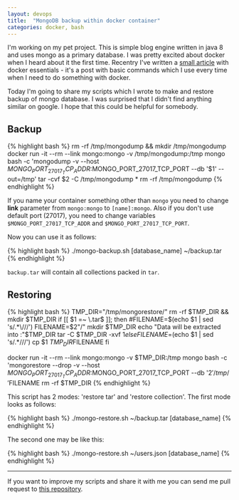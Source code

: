 ```yaml
---
layout: devops
title:  "MongoDB backup within docker container"
categories: docker, bash
---
```

I'm working on my pet project. This is simple blog engine written in java 8 and uses mongo as a primary database. I was pretty excited about docker when I heard about it the first time. Recentry I've written a [small article](/notes/2015/05/22/docker1/) with docker essentials - it's a post with basic commands which I use every time when I need to do something with docker.

Today I'm going to share my scripts which I wrote to make and restore backup of mongo database. I was surprised that I didn't find anything similar on google. I hope that this could be helpful for somebody.

## Backup

{% highlight bash %}
rm -rf /tmp/mongodump && mkdir /tmp/mongodump
docker run -it --rm --link mongo:mongo -v /tmp/mongodump:/tmp mongo bash -c 'mongodump -v --host $MONGO_PORT_27017_TCP_ADDR:$MONGO_PORT_27017_TCP_PORT --db '$1' --out=/tmp'
tar -cvf $2 -C /tmp/mongodump *
rm -rf /tmp/mongodump
{% endhighlight %}

If you name your container something other than `mongo` you need to change **link** parameter from `mongo:mongo` to `[name]:mongo`. Also if you don't use default port (27017), you need to change variables `$MONGO_PORT_27017_TCP_ADDR` and `$MONGO_PORT_27017_TCP_PORT`.

Now you can use it as follows:

{% highlight bash %}
./mongo-backup.sh [database_name] ~/backup.tar
{% endhighlight %}

`backup.tar` will contain all collections packed in `tar`.

## Restoring

{% highlight bash %}
TMP_DIR="/tmp/mongorestore/"
rm -rf $TMP_DIR && mkdir $TMP_DIR
if [[ $1 =~ \.tar$ ]];
then
        #FILENAME=$(echo $1 | sed 's/.*\///')
        FILENAME=$2"/"
        mkdir $TMP_DIR
        echo "Data will be extracted into :"$TMP_DIR
        tar -C $TMP_DIR -xvf $1
else
        FILENAME=$(echo $1 | sed 's/.*\///')
        cp $1 $TMP_DIR$FILENAME
fi

docker run -it --rm --link mongo:mongo -v $TMP_DIR:/tmp mongo bash -c 'mongorestore --drop -v --host $MONGO_PORT_27017_TCP_ADDR:$MONGO_PORT_27017_TCP_PORT --db '$2' /tmp/'$FILENAME
rm -rf $TMP_DIR
{% endhighlight %}

This script has 2 modes: 'restore tar' and 'restore collection'. The first mode looks as follows:

{% highlight bash %}
./mongo-restore.sh ~/backup.tar [database_name]
{% endhighlight %}

The second one may be like this:

{% highlight bash %}
./mongo-restore.sh ~/users.json [database_name]
{% endhighlight %}

---

If you want to improve my scripts and share it with me you can send me pull request to [this repository](https://github.com/dimafeng/dimafeng-examples/tree/master/scripts).
